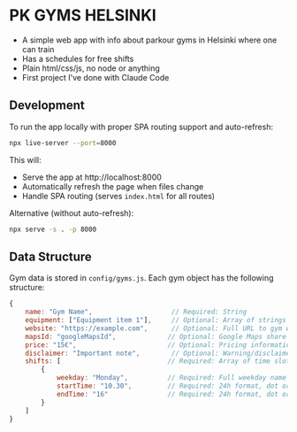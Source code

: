 # PK GYMS HELSINKI

<INSERT PAGE URL HERE>

- A simple web app with info about parkour gyms in Helsinki where one can train
- Has a schedules for free shifts
- Plain html/css/js, no node or anything
- First project I've done with Claude Code

## Development

To run the app locally with proper SPA routing support and auto-refresh:

```bash
npx live-server --port=8000
```

This will:
- Serve the app at http://localhost:8000
- Automatically refresh the page when files change
- Handle SPA routing (serves `index.html` for all routes)

Alternative (without auto-refresh):
```bash
npx serve -s . -p 8000
```

## Data Structure

Gym data is stored in `config/gyms.js`. Each gym object has the following structure:

```javascript
{
    name: "Gym Name",                    // Required: String
    equipment: ["Equipment item 1"],     // Optional: Array of strings with emojis
    website: "https://example.com",      // Optional: Full URL to gym website
    mapsId: "googleMapsId",             // Optional: Google Maps share ID for location
    price: "15€",                       // Optional: Pricing information string
    disclaimer: "Important note",        // Optional: Warning/disclaimer text
    shifts: [                           // Required: Array of time slots
        {
            weekday: "Monday",          // Required: Full weekday name
            startTime: "10.30",         // Required: 24h format, dot or colon separator
            endTime: "16"               // Required: 24h format, dot or colon separator
        }
    ]
}
```